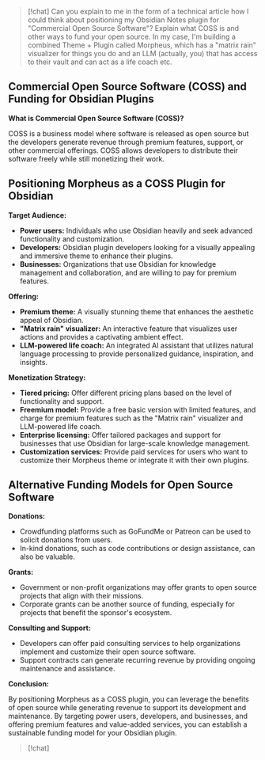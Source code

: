 > [!chat] Can you explain to me in the form of a technical article how I could think about positioning my Obsidian Notes plugin for "Commercial Open Source Software"? Explain what COSS is and other ways to fund your open source. In my case, I'm building a combined Theme + Plugin called Morpheus, which has a "matrix rain" visualizer for things you do and an LLM (actually, you) that has access to their vault and can act as a life coach etc.

## Commercial Open Source Software (COSS) and Funding for Obsidian Plugins

**What is Commercial Open Source Software (COSS)?**

COSS is a business model where software is released as open source but the developers generate revenue through premium features, support, or other commercial offerings. COSS allows developers to distribute their software freely while still monetizing their work.

## Positioning Morpheus as a COSS Plugin for Obsidian

**Target Audience:**

* **Power users:** Individuals who use Obsidian heavily and seek advanced functionality and customization.
* **Developers:** Obsidian plugin developers looking for a visually appealing and immersive theme to enhance their plugins.
* **Businesses:** Organizations that use Obsidian for knowledge management and collaboration, and are willing to pay for premium features.

**Offering:**

* **Premium theme:** A visually stunning theme that enhances the aesthetic appeal of Obsidian.
* **"Matrix rain" visualizer:** An interactive feature that visualizes user actions and provides a captivating ambient effect.
* **LLM-powered life coach:** An integrated AI assistant that utilizes natural language processing to provide personalized guidance, inspiration, and insights.

**Monetization Strategy:**

* **Tiered pricing:** Offer different pricing plans based on the level of functionality and support.
* **Freemium model:** Provide a free basic version with limited features, and charge for premium features such as the "Matrix rain" visualizer and LLM-powered life coach.
* **Enterprise licensing:** Offer tailored packages and support for businesses that use Obsidian for large-scale knowledge management.
* **Customization services:** Provide paid services for users who want to customize their Morpheus theme or integrate it with their own plugins.

## Alternative Funding Models for Open Source Software

**Donations:**

* Crowdfunding platforms such as GoFundMe or Patreon can be used to solicit donations from users.
* In-kind donations, such as code contributions or design assistance, can also be valuable.

**Grants:**

* Government or non-profit organizations may offer grants to open source projects that align with their missions.
* Corporate grants can be another source of funding, especially for projects that benefit the sponsor's ecosystem.

**Consulting and Support:**

* Developers can offer paid consulting services to help organizations implement and customize their open source software.
* Support contracts can generate recurring revenue by providing ongoing maintenance and assistance.

**Conclusion:**

By positioning Morpheus as a COSS plugin, you can leverage the benefits of open source while generating revenue to support its development and maintenance. By targeting power users, developers, and businesses, and offering premium features and value-added services, you can establish a sustainable funding model for your Obsidian plugin.

> [!chat] 
